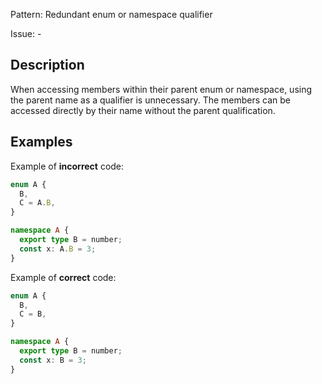 Pattern: Redundant enum or namespace qualifier

Issue: -

## Description

When accessing members within their parent enum or namespace, using the parent name as a qualifier is unnecessary. The members can be accessed directly by their name without the parent qualification.

## Examples

Example of **incorrect** code:
```ts
enum A {
  B,
  C = A.B,
}

namespace A {
  export type B = number;
  const x: A.B = 3;
}
```

Example of **correct** code:
```ts
enum A {
  B,
  C = B,
}

namespace A {
  export type B = number;
  const x: B = 3;
}
```